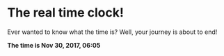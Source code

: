 # The real time clock!

Ever wanted to know what the time is? Well, your journey is about to end!

**The time is Nov 30, 2017, 06:05**